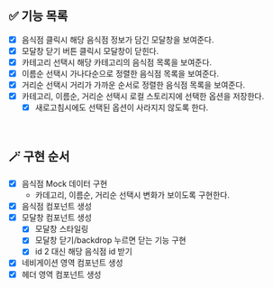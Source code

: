 ## ✅ 기능 목록

- [x] 음식점 클릭시 해당 음식점 정보가 담긴 모달창을 보여준다.
- [x] 모달창 닫기 버튼 클릭시 모달창이 닫힌다.
- [x] 카테고리 선택시 해당 카테고리의 음식점 목록을 보여준다.
- [x] 이름순 선택시 가나다순으로 정렬한 음식점 목록을 보여준다.
- [x] 거리순 선택시 거리가 가까운 순서로 정렬한 음식점 목록을 보여준다.
- [x] 카테고리, 이름순, 거리순 선택시 로컬 스토리지에 선택한 옵션을 저장한다.
  - [x] 새로고침시에도 선택된 옵션이 사라지지 않도록 한다.

<br>

## 🪄 구현 순서

- [x] 음식점 Mock 데이터 구현
  - 카데고리, 이름순, 거리순 선택시 변화가 보이도록 구현한다.
- [x] 음식점 컴포넌트 생성
- [x] 모달창 컴포넌트 생성
  - [x] 모달창 스타일링
  - [x] 모달창 닫기/backdrop 누르면 닫는 기능 구현
  - [x] id 2 대신 해당 음식점 id 받기
- [x] 네비게이션 영역 컴포넌트 생성
- [x] 헤더 영역 컴포넌트 생성
